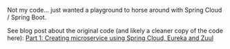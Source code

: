 Not my code... just wanted a playground to horse around with Spring Cloud / Spring Boot.

See blog post about the original code (and likely a cleaner copy of the code here): [Part 1: Creating microservice using Spring Cloud, Eureka and Zuul](https://piotrminkowski.wordpress.com/2017/02/05/part-1-creating-microservice-using-spring-cloud-eureka-and-zuul/) 


